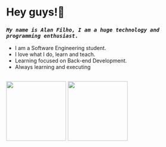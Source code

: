 # **Hey guys!👋**
### **_`My name is Alan Filho, I am a huge technology and programming enthusiast.`_**
- I am a Software Engineering student.
- I love what I do, learn and teach.
- Learning focused on Back-end Development.
- Always learning and executing
  

<h2 align="left">
 <img height="160em" src="https://github-readme-stats.vercel.app/api?username=oalleeN&show_icons=true&theme=onedark&include_all_commits=true&count_private=true"/>
 <img height="160em" src="https://github-readme-stats.vercel.app/api/top-langs/?username=oalleeN&layout=compact&langs_count=6&theme=onedark"/>
</h2>
